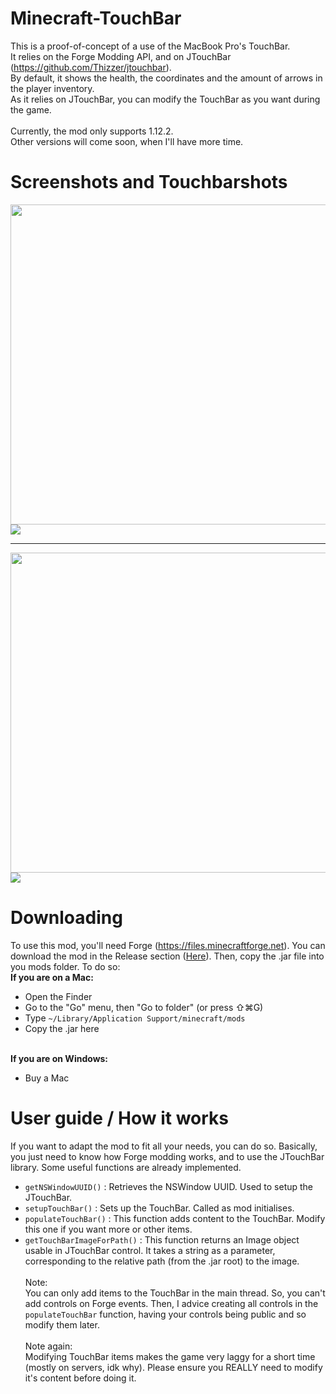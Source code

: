 # Minecraft-TouchBar
This is a proof-of-concept of a use of the MacBook Pro's TouchBar.<br>
It relies on the Forge Modding API, and on JTouchBar (https://github.com/Thizzer/jtouchbar).<br>
By default, it shows the health, the coordinates and the amount of arrows in the player inventory.<br>
As it relies on JTouchBar, you can modify the TouchBar as you want during the game.<br><br>
Currently, the mod only supports 1.12.2.<br>
Other versions will come soon, when I'll have more time.

# Screenshots and Touchbarshots
<img src="http://madrau.fr/MCTouchBar-Github/mc1.png" height=512><br>
<img src="http://madrau.fr/MCTouchBar-Github/touchbar1.png"><hr>

<img src="http://madrau.fr/MCTouchBar-Github/mc2.png" height=512><br>
<img src="http://madrau.fr/MCTouchBar-Github/touchbar2.png">


# Downloading
To use this mod, you'll need Forge (https://files.minecraftforge.net).
You can download the mod in the Release section (<a href="https://github.com/Maxmad68/Minecraft-TouchBar/releases/tag/1.0.0">Here</a>).
Then, copy the .jar file into you mods folder. To do so:<br>
<b> If you are on a Mac:</b><br>
  - Open the Finder
  - Go to the "Go" menu, then "Go to folder" (or press ⇧⌘G)
  - Type <code>~/Library/Application Support/minecraft/mods</code>
  - Copy the .jar here<br><br>
  
<b> If you are on Windows:</b><br>
  - Buy a Mac

# User guide / How it works
If you want to adapt the mod to fit all your needs, you can do so.
Basically, you just need to know how Forge modding works, and to use the JTouchBar library.
Some useful functions are already implemented.
- <code>getNSWindowUUID()</code> : Retrieves the NSWindow UUID. Used to setup the JTouchBar.
- <code>setupTouchBar()</code> : Sets up the TouchBar. Called as mod initialises.
- <code>populateTouchBar()</code> : This function adds content to the TouchBar. Modify this one if you want more or other items.
- <code>getTouchBarImageForPath()</code> : This function returns an Image object usable in JTouchBar control. It takes a string as a parameter, corresponding to the relative path (from the .jar root) to the image.
<br><br>
Note:<br>
You can only add items to the TouchBar in the main thread. So, you can't add controls on Forge events. Then, I advice creating all controls in the <code>populateTouchBar</code> function, having your controls being public and so modify them later.<br><br>
Note again:<br>
Modifying TouchBar items makes the game very laggy for a short time (mostly on servers, idk why).
Please ensure you REALLY need to modify it's content before doing it.
